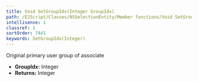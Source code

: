```yaml
---
title: Void SetGroupIdx(Integer GroupIdx)
path: /EJScript/Classes/NSSelectionEntity/Member functions/Void SetGroupIdx(Integer p_0)
intellisense: 1
classref: 1
sortOrder: 7441
keywords: SetGroupIdx(Integer)
---
```



Original primary user group of associate



* **GroupIdx:** Integer
* **Returns:** Integer


